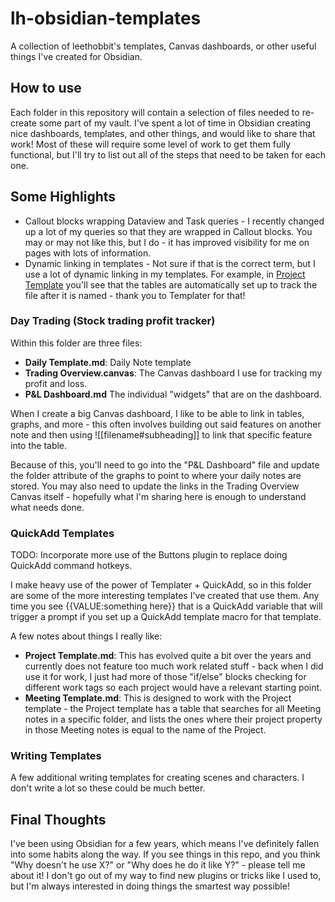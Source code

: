 # lh-obsidian-templates
A collection of leethobbit's templates, Canvas dashboards, or other useful things I've created for Obsidian.

## How to use
Each folder in this repository will contain a selection of files needed to re-create some part of my vault. I've spent a lot of time in Obsidian creating nice dashboards, templates, and other things, and would like to share that work!  Most of these will require some level of work to get them fully functional, but I'll try to list out all of the steps that need to be taken for each one.

## Some Highlights
- Callout blocks wrapping Dataview and Task queries - I recently changed up a lot of my queries so that they are wrapped in Callout blocks.  You may or may not like this, but I do - it has improved visibility for me on pages with lots of information.
- Dynamic linking in templates - Not sure if that is the correct term, but I use a lot of dynamic linking in my templates. For example, in [Project Template](QuickAdd%20Templates/Project%20Template.md) you'll see that the tables are automatically set up to track the file after it is named - thank you to Templater for that!

### Day Trading (Stock trading profit tracker)
Within this folder are three files:

- **Daily Template.md**: Daily Note template
- **Trading Overview.canvas**: The Canvas dashboard I use for tracking my profit and loss.
- **P&L Dashboard.md** The individual "widgets" that are on the dashboard.  

When I create a big Canvas dashboard, I like to be able to link in tables, graphs, and more - this often involves building out said features on another note and then using ![[filename#subheading]] to link that specific feature into the table.

Because of this, you'll need to go into the "P&L Dashboard" file and update the folder attribute of the graphs to point to where your daily notes are stored. You may also need to update the links in the Trading Overview Canvas itself - hopefully what I'm sharing here is enough to understand what needs done.

### QuickAdd Templates
TODO: Incorporate more use of the Buttons plugin to replace doing QuickAdd command hotkeys.

I make heavy use of the power of Templater + QuickAdd, so in this folder are some of the more interesting templates I've created that use them. Any time you see {{VALUE:something here}} that is a QuickAdd variable that will trigger a prompt if you set up a QuickAdd template macro for that template.

A few notes about things I really like:

- **Project Template.md**: This has evolved quite a bit over the years and currently does not feature too much work related stuff - back when I did use it for work, I just had more of those "if/else" blocks checking for different work tags so each project would have a relevant starting point.
- **Meeting Template.md**: This is designed to work with the Project template - the Project template has a table that searches for all Meeting notes in a specific folder, and lists the ones where their project property in those Meeting notes is equal to the name of the Project.

### Writing Templates
A few additional writing templates for creating scenes and characters.  I don't write a lot so these could be much better.

## Final Thoughts
I've been using Obsidian for a few years, which means I've definitely fallen into some habits along the way.  If you see things in this repo, and you think "Why doesn't he use X?" or "Why does he do it like Y?" - please tell me about it! I don't go out of my way to find new plugins or tricks like I used to, but I'm always interested in doing things the smartest way possible!
